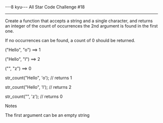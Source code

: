 ---8 kyu--- All Star Code Challenge #18

------

Create a function that accepts a string and a single character, and returns an integer of the count of occurrences the 2nd argument is found in the first one.

If no occurrences can be found, a count of 0 should be returned.

("Hello", "o")  ==>  1

("Hello", "l")  ==>  2

("", "z")       ==>  0

str_count("Hello", 'o'); // returns 1

str_count("Hello", 'l'); // returns 2

str_count("", 'z'); // returns 0

Notes

The first argument can be an empty string
